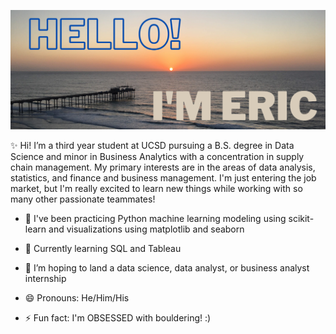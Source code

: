 ![intro img](Hello!.png)

✨ Hi! I’m a third year student at UCSD pursuing a B.S. degree in Data Science and minor in Business Analytics with a concentration in supply chain management. My primary interests are in the areas of data analysis, statistics, and finance and business management. I'm just entering the job market, but I'm really excited to learn new things while working with so many other passionate teammates!


- 🔭 I've been practicing Python machine learning modeling using scikit-learn and visualizations using matplotlib and seaborn
- 🌱 Currently learning SQL and Tableau
- 👯 I’m hoping to land a data science, data analyst, or business analyst internship

- 😄 Pronouns: He/Him/His
- ⚡ Fun fact: I'm OBSESSED with bouldering! :)
